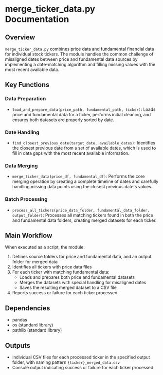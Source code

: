 # merge_ticker_data.py Documentation

## Overview
`merge_ticker_data.py` combines price data and fundamental financial data for individual stock tickers. The module handles the common challenge of misaligned dates between price and fundamental data sources by implementing a date-matching algorithm and filling missing values with the most recent available data.

## Key Functions

### Data Preparation
- `load_and_prepare_data(price_path, fundamental_path, ticker)`: Loads price and fundamental data for a ticker, performs initial cleaning, and ensures both datasets are properly sorted by date.

### Date Handling
- `find_closest_previous_date(target_date, available_dates)`: Identifies the closest previous date from a set of available dates, which is used to fill in data gaps with the most recent available information.

### Data Merging
- `merge_ticker_data(price_df, fundamental_df)`: Performs the core merging operation by creating a complete timeline of dates and carefully handling missing data points using the closest previous date's values.

### Batch Processing
- `process_all_tickers(price_data_folder, fundamental_data_folder, output_folder)`: Processes all matching tickers found in both the price and fundamental data folders, creating merged datasets for each ticker.

## Main Workflow
When executed as a script, the module:
1. Defines source folders for price and fundamental data, and an output folder for merged data
2. Identifies all tickers with price data files
3. For each ticker with matching fundamental data:
   - Loads and prepares both price and fundamental datasets
   - Merges the datasets with special handling for misaligned dates
   - Saves the resulting merged dataset to a CSV file
4. Reports success or failure for each ticker processed

## Dependencies
- pandas
- os (standard library)
- pathlib (standard library)

## Outputs
- Individual CSV files for each processed ticker in the specified output folder, with naming pattern `{ticker}_merged_data.csv`
- Console output indicating success or failure for each ticker processed